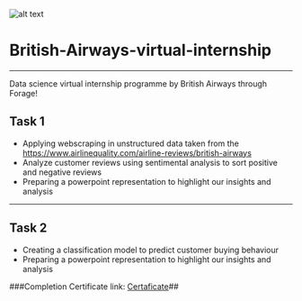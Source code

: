 
![alt text](https://cdn.theforage.com/vinternships/companyassets/tMjbs76F526fF5v3G/L3MQ8f6cYSkfoukmz/1666887241768/British_Airways_Logo%20white.png)

# British-Airways-virtual-internship #
---
Data science virtual internship programme by British Airways through Forage!

Task 1 
---
* Applying webscraping in unstructured data taken from the https://www.airlinequality.com/airline-reviews/british-airways
* Analyze customer reviews using sentimental analysis to sort positive and negative reviews
* Preparing a powerpoint representation to highlight our insights and analysis

----
Task 2 
---
* Creating a classification model to predict customer buying behaviour
* Preparing a powerpoint representation to highlight our insights and analysis

###Completion Certificate link: [Certaficate](https://forage-uploads-prod.s3.amazonaws.com/completion-certificates/British%20Airways/NjynCWzGSaWXQCxSX_British%20Airways_rJpQY8ZAqToJW3acp_1677597013560_completion_certificate.pdf)##
